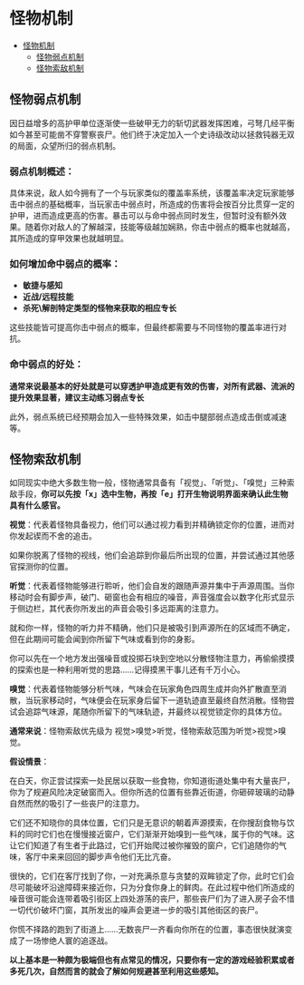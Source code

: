 <h1>怪物机制</h1>
<ul>
<li><a href="#%E6%80%AA%E7%89%A9%E6%9C%BA%E5%88%B6">怪物机制</a>
<ul>
<li><a href="#%E6%80%AA%E7%89%A9%E5%BC%B1%E7%82%B9%E6%9C%BA%E5%88%B6">怪物弱点机制</a></li>
<li><a href="#%E6%80%AA%E7%89%A9%E7%B4%A2%E6%95%8C%E6%9C%BA%E5%88%B6">怪物索敌机制</a></li>
</ul>
</li>
</ul>
<h2>怪物弱点机制</h2>
<p>因日益增多的高护甲单位逐渐使一些破甲无力的斩切武器发挥困难，弓弩几经平衡如今甚至可能凿不穿警察丧尸。他们终于决定加入一个史诗级改动以拯救钝器无双的局面，众望所归的弱点机制。</p>
<h3>弱点机制概述：</h3>
<p>具体来说，敌人如今拥有了一个与玩家类似的覆盖率系统，该覆盖率决定玩家能够击中弱点的基础概率，当玩家击中弱点时，所造成的伤害将会按百分比贯穿一定的护甲，进而造成更高的伤害。暴击可以与命中弱点同时发生，但暂时没有额外效果。随着你对敌人的了解越深，技能等级越加娴熟，你击中弱点的概率也就越高，其所造成的穿甲效果也就越明显。</p>
<h3>如何增加命中弱点的概率：</h3>
<ul>
<li><strong>敏捷与感知</strong></li>
<li><strong>近战/远程技能</strong></li>
<li><strong>杀死\解剖特定类型的怪物来获取的相应专长</strong></li>
</ul>
<p>这些技能皆可提高你击中弱点的概率，但最终都需要与不同怪物的覆盖率进行对抗。</p>
<h3>命中弱点的好处：</h3>
<p><strong>通常来说最基本的好处就是可以穿透护甲造成更有效的伤害，对所有武器、流派的提升效果显著，建议主动练习弱点专长</strong></p>
<p>此外，弱点系统已经预期会加入一些特殊效果，如击中腿部弱点造成击倒或减速等。</p>
<h2>怪物索敌机制</h2>
<p>如同现实中绝大多数生物一般，怪物通常具备有「视觉」、「听觉」、「嗅觉」三种索敌手段，<strong>你可以先按「x」选中生物，再按「e」打开生物说明界面来确认此生物具有什么感官。</strong></p>
<p><strong>视觉</strong>：代表着怪物具备视力，他们可以通过视力看到并精确锁定你的位置，进而对你发起锲而不舍的追击。</p>
<p>如果你脱离了怪物的视线，他们会追踪到你最后所出现的位置，并尝试通过其他感官探测你的位置。</p>
<p><strong>听觉</strong>：代表着怪物能够进行聆听，他们会自发的跟随声源并集中于声源周围。当你移动时会有脚步声，破门、砸窗也会有相应的噪音，声音强度会以数字化形式显示于侧边栏，其代表你所发出的声音会吸引多远距离的注意力。</p>
<p>就和你一样，怪物的听力并不精确，他们只是被吸引到声源所在的区域而不确定，但在此期间可能会闻到你所留下气味或看到你的身影。</p>
<p>你可以先在一个地方发出强噪音或投掷石块到空地以分散怪物注意力，再偷偷摸摸的探索也是一种利用听觉的思路……记得摸黑干事儿还有千万小心。</p>
<p><strong>嗅觉</strong>：代表着怪物能够分析气味，气味会在玩家角色四周生成并向外扩散直至消散，当玩家移动时，气味便会在玩家身后留下一道轨迹直至最终自然消散。怪物尝试会追踪气味源，尾随你所留下的气味轨迹，并最终以视觉锁定你的具体方位。</p>
<p><strong>通常来说</strong>：怪物索敌优先级为 视觉&gt;嗅觉&gt;听觉，怪物索敌范围为听觉&gt;视觉&gt;嗅觉。</p>
<p><strong>假设情景</strong>：</p>
<p>在白天，你正尝试探索一处民居以获取一些食物，你知道街道处集中有大量丧尸，你为了规避风险决定破窗而入。但你所选的位置有些靠近街道，你砸碎玻璃的动静自然而然的吸引了一些丧尸的注意力。</p>
<p>它们还不知晓你的具体位置，它们只是无意识的朝着声源摸索，在你搜刮食物与饮料的同时它们也在慢慢接近窗户，它们渐渐开始嗅到一些气味，属于你的气味。这让它们知道了有生者于此路过，它们开始爬过被你摧毁的窗户，它们追随你的气味，客厅中来来回回的脚步声令他们无比亢奋。</p>
<p>很快的，它们在客厅找到了你，一对充满杀意与贪婪的双眸锁定了你，此时它们会尽可能破坏沿途障碍来接近你，只为分食你身上的鲜肉。在此过程中他们所造成的噪音很可能会连带着吸引街区上四处游荡的丧尸，那些丧尸们为了进入房子会不惜一切代价破坏门窗，其所发出的噪声会更进一步的吸引其他街区的丧尸。</p>
<p>你慌不择路的跑到了街道上……无数丧尸一齐看向你所在的位置，事态很快就演变成了一场惨绝人寰的追逐战。</p>
<p><strong>以上基本是一种颇为极端但也有点常见的情况，只要你有一定的游戏经验积累或者多死几次，自然而言的就会了解如何规避甚至利用这些感知。</strong></p>

